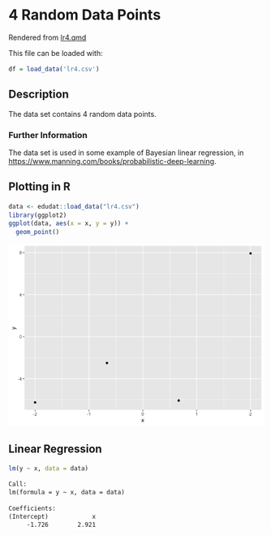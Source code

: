 # 4 Random Data Points

Rendered from
[lr4.qmd](https://github.com/tensorchiefs/data/tree/docs/data/lr4.qmd)

This file can be loaded with:

``` r
df = load_data('lr4.csv')
```

## Description

The data set contains 4 random data points.

### Further Information

The data set is used in some example of Bayesian linear regression, in
https://www.manning.com/books/probabilistic-deep-learning.

## Plotting in R

``` r
data <- edudat::load_data("lr4.csv")
library(ggplot2)
ggplot(data, aes(x = x, y = y)) +
  geom_point() 
```

![](lr4_files/figure-commonmark/plot_data-1.png)

## Linear Regression

``` r
lm(y ~ x, data = data)
```


    Call:
    lm(formula = y ~ x, data = data)

    Coefficients:
    (Intercept)            x  
         -1.726        2.921  
